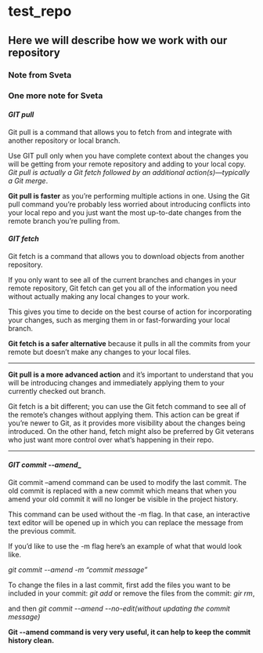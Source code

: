 # test_repo
## Here we will describe how we work with our repository

### Note from Sveta

### One more note for Sveta

#### _GIT pull_

Git pull is a command that allows you to fetch from and integrate with another repository or local branch.

Use GIT pull only when you have complete context about the changes you will be getting from your remote repository and adding to your local copy.
*Git pull is actually a Git fetch followed by an additional action(s)—typically a Git merge*.
 
**Git pull is faster** as you’re performing multiple actions in one. Using the Git pull command you’re probably less worried about introducing conflicts into your local repo and you just want the most up-to-date changes from the remote branch you’re pulling from.


#### _GIT fetch_
Git fetch is a command that allows you to download objects from another repository.

If you only want to see all of the current branches and changes in your remote repository, Git fetch can get you all of the information you need without actually making any local changes to your work.

This gives you time to decide on the best course of action for incorporating your changes, such as merging them in or fast-forwarding your local branch.

**Git fetch is a safer alternative** because it pulls in all the commits from your remote but doesn’t make any changes to your local files.

***
**Git pull is a more advanced action** and it’s important to understand that you will be introducing changes and immediately applying them to your currently checked out branch.

Git fetch is a bit different; you can use the Git fetch command to see all of the remote’s changes without applying them. This action can be great if you’re newer to Git, as it provides more visibility about the changes being introduced. On the other hand, fetch might also be preferred by Git veterans who just want more control over what’s happening in their repo.
***

#### _GIT commit --amend__

Git commit –amend command can be used to modify the last commit. The old commit is replaced with a new commit which means that when you amend your old commit it will no longer be visible in the project history.

This command can be used without the -m flag. In that case, an interactive text editor will be opened up in which you can replace the message from the previous commit.

If you’d like to use the -m flag here’s an example of what that would look like.

*git commit --amend -m “commit message”*

To change the files in a last commit, first add the files you want to be included in your commit: *git add* or remove the files from the commit: *gir rm*,

and then
*git commit --amend --no-edit(without updating the commit message)*

**Git --amend command is very very useful, it can help to keep the commit history clean.**
